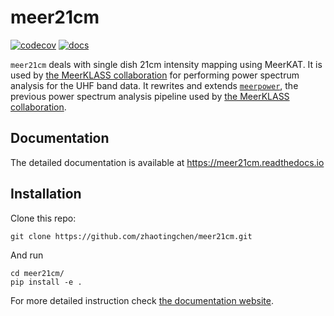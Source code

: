 # **meer21cm**
[![codecov](https://codecov.io/gh/zhaotingchen/meer21cm/graph/badge.svg?token=BEE45774LQ)](https://codecov.io/gh/zhaotingchen/meer21cm)
[![docs](https://app.readthedocs.org/projects/meer21cm/badge/?version=latest)](https://meer21cm.readthedocs.io/en/latest)

`meer21cm` deals with single dish 21cm intensity mapping using MeerKAT.
It is used by [the MeerKLASS collaboration](https://meerklass.org/) for performing power spectrum analysis for the UHF band data.
It rewrites and extends [`meerpower`](https://github.com/meerklass/meerpower), the previous power spectrum analysis pipeline used by [the MeerKLASS collaboration](https://meerklass.github.io).

## Documentation
The detailed documentation is available at https://meer21cm.readthedocs.io

## Installation
Clone this repo:
```
git clone https://github.com/zhaotingchen/meer21cm.git
```

And run
```
cd meer21cm/
pip install -e .
```

For more detailed instruction check [the documentation website](https://meer21cm.readthedocs.io).
